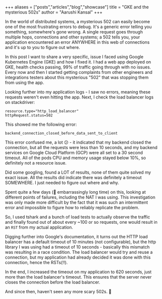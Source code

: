 +++
aliases = ["posts","articles","blog","showcase"]
title = "GKE and the mysterious 502s"
author = "Aarushi Kansal"
+++

In the world of distributed systems, a mysterious 502 can easily become one of the most frustrating errors to debug. It's a generic error telling you something, somewhere's gone wrong. A single request goes through multiple hops, connections and other systems; a 502 tells you, your application encountered an error ANYWHERE in this web of connections and it's up to you to figure out where. 

In this post I want to share a very specific, issue I faced using Google Kubernetes Engine (GKE) and how I fixed it. I had a web app deployed on GKE, health checks passing, 99% of traffic going through with no issues. Every now and then I started getting complaints from other engineers and integrations testers about this mysterious "502" that was stopping them from using the app. 

Looking further into my application logs - I saw no errors, meaning these requests weren't even hitting the app. Next, I check the load balancer logs on stackdriver: 

```
resource.type="http_load_balancer"
httpRequest.status=502

```

This showed me the following error: 

``
backend_connection_closed_before_data_sent_to_client 
``

This error confused me, a lot 😕 - it indicated that my backend closed the connection, but all the requests were less than 10 seconds, and my backend services on Google Cloud Platform (GCP) were all set to a 30 second timeout. All of the pods CPU and memory usage stayed below 10%, so definitely not a resource issue.

Did some googling, found a LOT of results, none of them quite solved my exact issue. All the results did indicate there was definitely a timeout SOMEWHERE. I just needed to figure out where and why. 

Spent quite a few days (🤭 embarrassingly long time) on this, looking at different points of failures, including the NAT I was using. This investigation was only made more difficult by the fact that it was such an intermittent error and impossible to figure how to reliably replicate the problem. 

So, I used tshark and a bunch of load tests to actually observe the traffic and finally found out of about every ~100 or so requests, one would result in an ``RST`` from my actual application. 

Digging further into Google's documentation, it turns out the HTTP load balancer has a default timeout of 10 minutes (not configurable), but the http library I was using had a timeout of 10 seconds - basically this mismatch was resulting in a race condition. The load balancer would try and reuse a connection, but my application had already decided it was done with this connection, hence the RSTs(!!).

In the end, I increased the timeout on my application to 620 seconds, just more than the load balancer's timeout. This ensures that the server never closes the connection before the load balancer. 

And since then, haven't seen any more scary 502s. 🎉 
